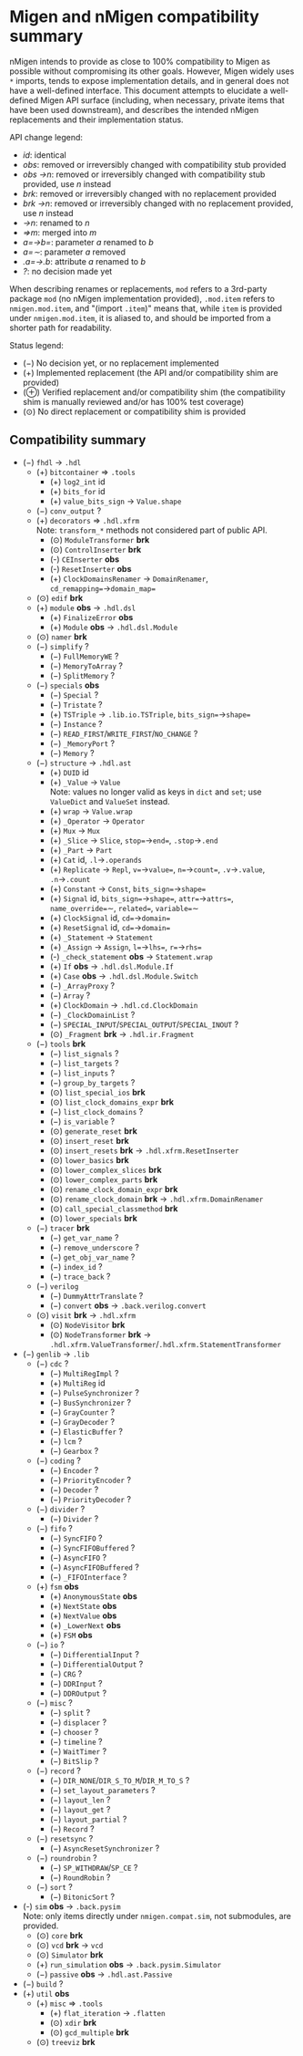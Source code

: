 Migen and nMigen compatibility summary
======================================

nMigen intends to provide as close to 100% compatibility to Migen as possible without compromising its other goals. However, Migen widely uses `*` imports, tends to expose implementation details, and in general does not have a well-defined interface. This document attempts to elucidate a well-defined Migen API surface (including, when necessary, private items that have been used downstream), and describes the intended nMigen replacements and their implementation status.

API change legend:
  - *id*: identical
  - *obs*: removed or irreversibly changed with compatibility stub provided
  - *obs →n*: removed or irreversibly changed with compatibility stub provided, use *n* instead
  - *brk*: removed or irreversibly changed with no replacement provided
  - *brk →n*: removed or irreversibly changed with no replacement provided, use *n* instead
  - *→n*: renamed to *n*
  - *⇒m*: merged into *m*
  - *a=→b=*: parameter *a* renamed to *b*
  - *a=∼*: parameter *a* removed
  - *.a=→.b*: attribute *a* renamed to *b*
  - *?*: no decision made yet

When describing renames or replacements, `mod` refers to a 3rd-party package `mod` (no nMigen implementation provided), `.mod.item` refers to `nmigen.mod.item`, and "(import `.item`)" means that, while `item` is provided under `nmigen.mod.item`, it is aliased to, and should be imported from a shorter path for readability.

Status legend:
  - (−) No decision yet, or no replacement implemented
  - (+) Implemented replacement (the API and/or compatibility shim are provided)
  - (⊕) Verified replacement and/or compatibility shim (the compatibility shim is manually reviewed and/or has 100% test coverage)
  - (⊙) No direct replacement or compatibility shim is provided

Compatibility summary
---------------------

  - (−) `fhdl` → `.hdl`
    - (+) `bitcontainer` ⇒ `.tools`
      - (+) `log2_int` id
      - (+) `bits_for` id
      - (+) `value_bits_sign` → `Value.shape`
    - (−) `conv_output` ?
    - (+) `decorators` ⇒ `.hdl.xfrm`
      <br>Note: `transform_*` methods not considered part of public API.
      - (⊙) `ModuleTransformer` **brk**
      - (⊙) `ControlInserter` **brk**
      - (-) `CEInserter` **obs**
      - (-) `ResetInserter` **obs**
      - (+) `ClockDomainsRenamer` → `DomainRenamer`, `cd_remapping=`→`domain_map=`
    - (⊙) `edif` **brk**
    - (+) `module` **obs** → `.hdl.dsl`
      - (+) `FinalizeError` **obs**
      - (+) `Module` **obs** → `.hdl.dsl.Module`
    - (⊙) `namer` **brk**
    - (−) `simplify` ?
      - (−) `FullMemoryWE` ?
      - (−) `MemoryToArray` ?
      - (−) `SplitMemory` ?
    - (−) `specials` **obs**
      - (−) `Special` ?
      - (−) `Tristate` ?
      - (+) `TSTriple` → `.lib.io.TSTriple`, `bits_sign=`→`shape=`
      - (−) `Instance` ?
      - (−) `READ_FIRST`/`WRITE_FIRST`/`NO_CHANGE` ?
      - (−) `_MemoryPort` ?
      - (−) `Memory` ?
    - (−) `structure` → `.hdl.ast`
      - (+) `DUID` id
      - (+) `_Value` → `Value`
        <br>Note: values no longer valid as keys in `dict` and `set`; use `ValueDict` and `ValueSet` instead.
      - (+) `wrap` → `Value.wrap`
      - (+) `_Operator` → `Operator`
      - (+) `Mux` → `Mux`
      - (+) `_Slice` → `Slice`, `stop=`→`end=`, `.stop`→`.end`
      - (+) `_Part` → `Part`
      - (+) `Cat` id, `.l`→`.operands`
      - (+) `Replicate` → `Repl`, `v=`→`value=`, `n=`→`count=`, `.v`→`.value`, `.n`→`.count`
      - (+) `Constant` → `Const`, `bits_sign=`→`shape=`
      - (+) `Signal` id, `bits_sign=`→`shape=`, `attr=`→`attrs=`, `name_override=`∼, `related=`, `variable=`∼
      - (+) `ClockSignal` id, `cd=`→`domain=`
      - (+) `ResetSignal` id, `cd=`→`domain=`
      - (+) `_Statement` → `Statement`
      - (+) `_Assign` → `Assign`, `l=`→`lhs=`, `r=`→`rhs=`
      - (-) `_check_statement` **obs** → `Statement.wrap`
      - (+) `If` **obs** → `.hdl.dsl.Module.If`
      - (+) `Case` **obs** → `.hdl.dsl.Module.Switch`
      - (−) `_ArrayProxy` ?
      - (−) `Array` ?
      - (+) `ClockDomain` → `.hdl.cd.ClockDomain`
      - (−) `_ClockDomainList` ?
      - (−) `SPECIAL_INPUT`/`SPECIAL_OUTPUT`/`SPECIAL_INOUT` ?
      - (⊙) `_Fragment` **brk** → `.hdl.ir.Fragment`
    - (−) `tools` **brk**
      - (−) `list_signals` ?
      - (−) `list_targets` ?
      - (−) `list_inputs` ?
      - (−) `group_by_targets` ?
      - (⊙) `list_special_ios` **brk**
      - (⊙) `list_clock_domains_expr` **brk**
      - (−) `list_clock_domains` ?
      - (−) `is_variable` ?
      - (⊙) `generate_reset` **brk**
      - (⊙) `insert_reset` **brk**
      - (⊙) `insert_resets` **brk** → `.hdl.xfrm.ResetInserter`
      - (⊙) `lower_basics` **brk**
      - (⊙) `lower_complex_slices` **brk**
      - (⊙) `lower_complex_parts` **brk**
      - (⊙) `rename_clock_domain_expr` **brk**
      - (⊙) `rename_clock_domain` **brk** → `.hdl.xfrm.DomainRenamer`
      - (⊙) `call_special_classmethod` **brk**
      - (⊙) `lower_specials` **brk**
    - (−) `tracer` **brk**
      - (−) `get_var_name` ?
      - (−) `remove_underscore` ?
      - (−) `get_obj_var_name` ?
      - (−) `index_id` ?
      - (−) `trace_back` ?
    - (−) `verilog`
      - (−) `DummyAttrTranslate` ?
      - (−) `convert` **obs** → `.back.verilog.convert`
    - (⊙) `visit` **brk** → `.hdl.xfrm`
      - (⊙) `NodeVisitor` **brk**
      - (⊙) `NodeTransformer` **brk** → `.hdl.xfrm.ValueTransformer`/`.hdl.xfrm.StatementTransformer`
  - (−) `genlib` → `.lib`
    - (−) `cdc` ?
      - (−) `MultiRegImpl` ?
      - (+) `MultiReg` id
      - (−) `PulseSynchronizer` ?
      - (−) `BusSynchronizer` ?
      - (−) `GrayCounter` ?
      - (−) `GrayDecoder` ?
      - (−) `ElasticBuffer` ?
      - (−) `lcm` ?
      - (−) `Gearbox` ?
    - (−) `coding` ?
      - (−) `Encoder` ?
      - (−) `PriorityEncoder` ?
      - (−) `Decoder` ?
      - (−) `PriorityDecoder` ?
    - (−) `divider` ?
      - (−) `Divider` ?
    - (−) `fifo` ?
      - (−) `SyncFIFO` ?
      - (−) `SyncFIFOBuffered` ?
      - (−) `AsyncFIFO` ?
      - (−) `AsyncFIFOBuffered` ?
      - (−) `_FIFOInterface` ?
    - (+) `fsm` **obs**
      - (+) `AnonymousState` **obs**
      - (+) `NextState` **obs**
      - (+) `NextValue` **obs**
      - (+) `_LowerNext` **obs**
      - (+) `FSM` **obs**
    - (−) `io` ?
      - (−) `DifferentialInput` ?
      - (−) `DifferentialOutput` ?
      - (−) `CRG` ?
      - (−) `DDRInput` ?
      - (−) `DDROutput` ?
    - (−) `misc` ?
      - (−) `split` ?
      - (−) `displacer` ?
      - (−) `chooser` ?
      - (−) `timeline` ?
      - (−) `WaitTimer` ?
      - (−) `BitSlip` ?
    - (−) `record` ?
      - (−) `DIR_NONE`/`DIR_S_TO_M`/`DIR_M_TO_S` ?
      - (−) `set_layout_parameters` ?
      - (−) `layout_len` ?
      - (−) `layout_get` ?
      - (−) `layout_partial` ?
      - (−) `Record` ?
    - (−) `resetsync` ?
      - (−) `AsyncResetSynchronizer` ?
    - (−) `roundrobin` ?
      - (−) `SP_WITHDRAW`/`SP_CE` ?
      - (−) `RoundRobin` ?
    - (−) `sort` ?
      - (−) `BitonicSort` ?
  - (-) `sim` **obs** → `.back.pysim`
    <br>Note: only items directly under `nmigen.compat.sim`, not submodules, are provided.
    - (⊙) `core` **brk**
    - (⊙) `vcd` **brk** → `vcd`
    - (⊙) `Simulator` **brk**
    - (+) `run_simulation` **obs** → `.back.pysim.Simulator`
    - (−) `passive` **obs** → `.hdl.ast.Passive`
  - (−) `build` ?
  - (+) `util` **obs**
    - (+) `misc` ⇒ `.tools`
      - (+) `flat_iteration` → `.flatten`
      - (⊙) `xdir` **brk**
      - (⊙) `gcd_multiple` **brk**
    - (⊙) `treeviz` **brk**

